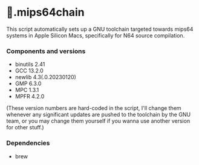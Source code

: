 # 🍎.mips64chain

This script automatically sets up a GNU toolchain targeted towards mips64 systems in Apple Silicon Macs, specifically for N64 source compilation.

### Components and versions

- binutils 2.41
- GCC 13.2.0
- newlib 4.3(.0.20230120)
- GMP 6.3.0
- MPC 1.3.1
- MPFR 4.2.0

(These version numbers are hard-coded in the script, I'll change them whenever any significant updates are pushed to the toolchain by the GNU team, or you may change them yourself if you wanna use another version for other stuff.)

### Dependencies

- brew